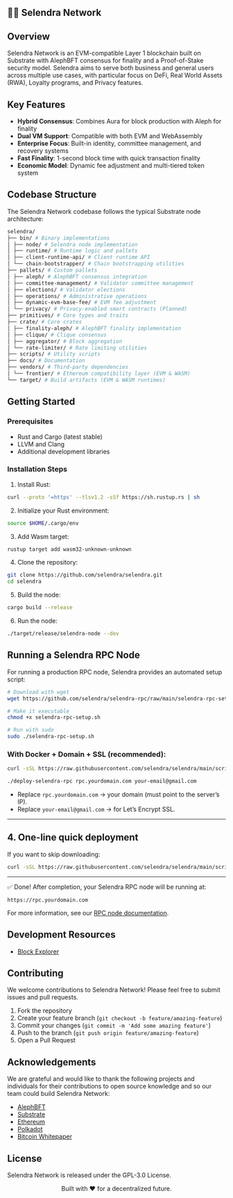 ## 🙋‍♀️ Selendra Network

## Overview

Selendra Network is an EVM-compatible Layer 1 blockchain built on Substrate with AlephBFT consensus for finality and a Proof-of-Stake security model. Selendra aims to serve both business and general users across multiple use cases, with particular focus on DeFi, Real World Assets (RWA), Loyalty programs, and Privacy features.

## Key Features

- **Hybrid Consensus**: Combines Aura for block production with Aleph for finality
- **Dual VM Support**: Compatible with both EVM and WebAssembly
- **Enterprise Focus**: Built-in identity, committee management, and recovery systems
- **Fast Finality**: 1-second block time with quick transaction finality
- **Economic Model**: Dynamic fee adjustment and multi-tiered token system

## Codebase Structure

The Selendra Network codebase follows the typical Substrate node architecture:

```bash
selendra/
├── bin/ # Binary implementations
│ ├── node/ # Selendra node implementation
│ ├── runtime/ # Runtime logic and pallets
│ ├── client-runtime-api/ # Client runtime API
│ └── chain-bootstrapper/ # Chain bootstrapping utilities
├── pallets/ # Custom pallets
│ ├── aleph/ # AlephBFT consensus integration
│ ├── committee-management/ # Validator committee management
│ ├── elections/ # Validator elections
│ ├── operations/ # Administrative operations
│ ├── dynamic-evm-base-fee/ # EVM fee adjustment
│ └── privacy/ # Privacy-enabled smart contracts (Planned)
├── primitives/ # Core types and traits
├── crate/ # Core crates
│ ├── finality-aleph/ # AlephBFT finality implementation
│ ├── clique/ # Clique consensus
│ ├── aggregator/ # Block aggregation
│ └── rate-limiter/ # Rate limiting utilities
├── scripts/ # Utility scripts
├── docs/ # Documentation
├── vendors/ # Third-party dependencies
│ └── frontier/ # Ethereum compatibility layer (EVM & WASM)
└── target/ # Build artifacts (EVM & WASM runtimes)
```

## Getting Started

### Prerequisites

- Rust and Cargo (latest stable)
- LLVM and Clang
- Additional development libraries

### Installation Steps

1. Install Rust:

```bash
curl --proto '=https' --tlsv1.2 -sSf https://sh.rustup.rs | sh
```

2. Initialize your Rust environment:

```bash
source $HOME/.cargo/env
```

3. Add Wasm target:

```bash
rustup target add wasm32-unknown-unknown
```

4. Clone the repository:

```bash
git clone https://github.com/selendra/selendra.git
cd selendra
```

5. Build the node:

```bash
cargo build --release
```

6. Run the node:

```bash
./target/release/selendra-node --dev
```

## Running a Selendra RPC Node

For running a production RPC node, Selendra provides an automated setup script:

```bash
# Download with wget
wget https://github.com/selendra/selendra-rpc/raw/main/selendra-rpc-setup.sh -O selendra-rpc-setup.sh

# Make it executable
chmod +x selendra-rpc-setup.sh

# Run with sudo
sudo ./selendra-rpc-setup.sh
```
### With Docker + Domain + SSL (recommended):
```bash
curl -sSL https://raw.githubusercontent.com/selendra/selendra/main/scripts/deploy_rpc_node_ubuntu.sh -o deploy-selendra-rpc

```

```bash
./deploy-selendra-rpc rpc.yourdomain.com your-email@gmail.com
```

* Replace `rpc.yourdomain.com` → your domain (must point to the server’s IP).
* Replace `your-email@gmail.com` → for Let’s Encrypt SSL.

---

## 4. One-line quick deployment

If you want to skip downloading:

```bash
curl -sSL https://raw.githubusercontent.com/selendra/selendra/main/scripts/deploy_rpc_node_ubuntu.sh | bash -s -- rpc.yourdomain.com your-email@gmail.com
```

---

✅ Done!
After completion, your Selendra RPC node will be running at:

```
https://rpc.yourdomain.com
```

For more information, see our [RPC node documentation](https://github.com/selendra/selendra-rpc).

## Development Resources

- [Block Explorer](https://explorer.selendra.org)

## Contributing

We welcome contributions to Selendra Network! Please feel free to submit issues and pull requests.

1. Fork the repository
2. Create your feature branch (`git checkout -b feature/amazing-feature`)
3. Commit your changes (`git commit -m 'Add some amazing feature'`)
4. Push to the branch (`git push origin feature/amazing-feature`)
5. Open a Pull Request

## Acknowledgements

We are grateful and would like to thank the following projects and individuals for their contributions to open source knowledge and so our team could build Selendra Network:

- [AlephBFT](https://github.com/aleph-network/aleph-bft)
- [Substrate](https://github.com/paritytech/substrate)
- [Ethereum](https://github.com/ethereum/ethereum)
- [Polkadot](https://github.com/paritytech/polkadot)
- [Bitcoin Whitepaper](https://bitcoin.org/bitcoin.pdf)

## License

Selendra Network is released under the GPL-3.0 License.

<div align="center">

Built with ❤️ for a decentralized future.

</div>
